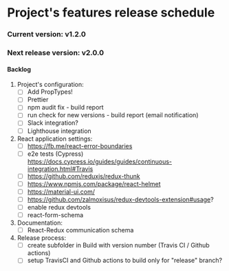 # Project's features release schedule

### Current version: v1.2.0

### Next release version: v2.0.0

#### Backlog

1. Project's configuration:
    - [ ] Add PropTypes!
    - [ ] Prettier
    - [ ] npm audit fix - build report
    - [ ] run check for new versions - build report (email notification)
    - [ ] Slack integration?
    - [ ] Lighthouse integration

2. React application settings:
    - [ ] https://fb.me/react-error-boundaries
    - [ ] e2e tests (Cypress) https://docs.cypress.io/guides/guides/continuous-integration.html#Travis
    - [ ] https://github.com/reduxjs/redux-thunk
    - [ ] https://www.npmjs.com/package/react-helmet
    - [ ] https://material-ui.com/
    - [ ] https://github.com/zalmoxisus/redux-devtools-extension#usage?
    - [ ] enable redux devtools
    - [ ] react-form-schema

3. Documentation:
    - [ ] React-Redux communication schema

4. Release process:
    - [ ] create subfolder in Build with version number (Travis CI / Github actions)
    - [ ] setup TravisCI and Github actions to build only for "release" branch?